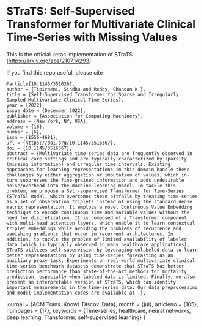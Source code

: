 # STraTS: Self-Supervised Transformer for Multivariate Clinical Time-Series with Missing Values

This is the official keras implementation of STraTS (https://arxiv.org/abs/2107.14293)

If you find this repo useful, please cite


    @article{10.1145/3516367,
    author = {Tipirneni, Sindhu and Reddy, Chandan K.},
    title = {Self-Supervised Transformer for Sparse and Irregularly Sampled Multivariate Clinical Time-Series},
    year = {2022},
    issue_date = {December 2022},
    publisher = {Association for Computing Machinery},
    address = {New York, NY, USA},
    volume = {16},
    number = {6},
    issn = {1556-4681},
    url = {https://doi.org/10.1145/3516367},
    doi = {10.1145/3516367},
    abstract = {Multivariate time-series data are frequently observed in critical care settings and are typically characterized by sparsity (missing information) and irregular time intervals. Existing approaches for learning representations in this domain handle these challenges by either aggregation or imputation of values, which in-turn suppresses the fine-grained information and adds undesirable noise/overhead into the machine learning model. To tackle this problem, we propose a Self-supervised Transformer for Time-Series (STraTS) model, which overcomes these pitfalls by treating time-series as a set of observation triplets instead of using the standard dense matrix representation. It employs a novel Continuous Value Embedding technique to encode continuous time and variable values without the need for discretization. It is composed of a Transformer component with multi-head attention layers, which enable it to learn contextual triplet embeddings while avoiding the problems of recurrence and vanishing gradients that occur in recurrent architectures. In addition, to tackle the problem of limited availability of labeled data (which is typically observed in many healthcare applications), STraTS utilizes self-supervision by leveraging unlabeled data to learn better representations by using time-series forecasting as an auxiliary proxy task. Experiments on real-world multivariate clinical time-series benchmark datasets demonstrate that STraTS has better prediction performance than state-of-the-art methods for mortality prediction, especially when labeled data is limited. Finally, we also present an interpretable version of STraTS, which can identify important measurements in the time-series data. Our data preprocessing and model implementation codes are available at .},
   journal = {ACM Trans. Knowl. Discov. Data},
   month = {jul},
   articleno = {105},
   numpages = {17},
   keywords = {Time-series, healthcare, neural networks, deep learning, Transformer, self-supervised learning}
}
